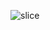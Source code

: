 <!--![header](https://capsule-render.vercel.app/api?type=slice&color=0042ED&height=200&section=header&text=Hello%20UmKing%20World!&fontSize=80&fontColor=D9E5FF)-->

<!-- ![slice](https://capsule-render.vercel.app/api?type=slice&color=0042ED&height=200&text=Hello&fontAlign=70&fontColor=D9E5FF&rotate=13&fontAlignY=25&desc=umking%20world&descAlign=70.&descAlignY=44) -->

<!-- ![slice](https://capsule-render.vercel.app/api?type=slice&color=0042ED&height=200&text=Hello%20World!&fontAlign=70&fontColor=FFFFFF&rotate=13&fontAlignY=35&descAlign=50.&descAlignY=44&fontSize=60) -->


<!-- slice 최종 ![slice](https://capsule-render.vercel.app/api?type=slice&color=0042ED&height=200&text=Hi%20There&fontAlign=67&fontColor=FFFFFF&rotate=13&fontAlignY=25&desc=welcome%20to%20my%20GitHub%20Profile&descAlign=83.&descAlignY=44) -->

![slice](https://capsule-render.vercel.app/api?type=waving&color=0080ff&height=200&text=Hi%20There&fontAlign=50&fontColor=FFFFFF&fontAlignY=30&desc=welcome%20to%20my%20GitHub%20Profile&descAlign=70.&descAlignY=50) 

<!-- ### Hi there 👋 -->

<!--
**Um-king/Um-king** is a ✨ _special_ ✨ repository because its `README.md` (this file) appears on your GitHub profile.

Here are some ideas to get you started:


- 🔭 I’m currently working on ...
- 🌱 I’m currently learning ...
- 👯 I’m looking to collaborate on ...
- 🤔 I’m looking for help with ...
- 💬 Ask me about ...
- 📫 How to reach me: ...
- 😄 Pronouns: ...
- ⚡ Fun fact: ...
-->
